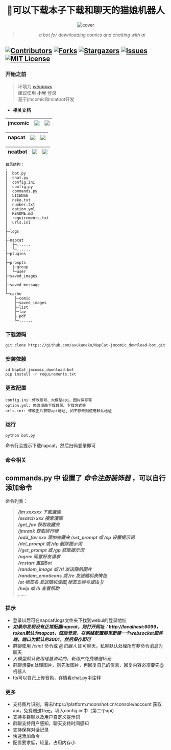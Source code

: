 <div align="center">
<h1 style = "text-align:center;">🚀可以下载本子下载和聊天的猫娘机器人</h1> 

![cover](https://img.picui.cn/free/2025/04/19/6803c76d2bbf9.png)

> _a bot for downloading comics and chatting with ai_  


</div>

[![Contributors][contributors-shield]][contributors-url]
[![Forks][forks-shield]][forks-url]
[![Stargazers][stars-shield]][stars-url]
[![Issues][issues-shield]][issues-url]
[![MIT License][license-shield]][license-url]
---

### 开始之前
>环境为 <u>___windows___</u>  
>建议使用 __小号__ 登录  
>基于jmcomic和ncatbot开发

 + **相关文档** 

| jmcomic | [![](https://img.shields.io/badge/jmcomic-on_Github-blue)](https://github.com/hect0x7/JMComic-Crawler-Python) | [![](https://img.shields.io/badge/jmcomic-Readthedocs.io-orange)](https://jmcomic.readthedocs.io/zh-cn/latest/) |
|:-:|:-:|:-:|

| napcat |[![](https://img.shields.io/badge/napcat-on_Github-blue)](https://github.com/NapNeko/NapCatQQ) | [![](https://img.shields.io/badge/napcat-Github.IO-orange)](https://napneko.github.io)
 |:-:|:-:|:-:|

  | ncatbot  | [![](https://img.shields.io/badge/ncatbot-on_Github-blue)](https://github.com/liyihao1110/ncatbot) | [![](https://img.shields.io/badge/Python_Sdk-Ncatbot-8A2BE2)](https://docs.ncatbot.xyz/) |
  |:-:|:-:|:-:|




```
目录结构：
.
│  bot.py
│  chat.py
│  config.ini
│  config.py
│  commands.py
│  LICENSE
│  neko.txt
│  number.txt
│  option.yml
│  README.md
│  requirements.txt
│  urls.ini
│  
├─logs
│      
├─napcat
│  ├─...... 
│  └─......
├─plugins
│
├─prompts
│  ├─group
│  └─user
├─saved_images
│      
├─saved_message
│
└─cache
    ├─comic
    ├─saved_images
    ├─list
    ├─fav
    ├─pdf
    └─......
```        

### 下载源码
```
git clone https://github.com/asukaneko/NapCat-jmcomic_download-bot.git
```


### 安装依赖
```
cd NapCat-jmcomic_download-bot
pip install -r requirements.txt
```
### 更改配置
```
config.ini：修改账号、大模型api、图片保存等
option.yml: 修改漫画下载目录、下载方式等
urls.ini: 修改图片获取api地址, 如不修改则使用默认地址
```
### 运行
```
python bot.py
```
命令行会提示下载napcat，然后扫码登录即可

### 命令相关
__commands.py 中 设置了 ___命令注册装饰器___ ，可以自行添加命令__
---
命令列表：  
>___/jm xxxxxx 下载漫画  
/search xxx 搜索漫画  
/get_fav 获取收藏夹  
/jmrank 获取排行榜  
/add_fav xxx 添加收藏夹
/set_prompt 或 /sp 设置提示词  
/del_prompt 或 /dp 删除提示词  
//get_prompt 或 /gp 获取提示词  
/agree   同意好友请求  
/restart   重启Bot  
/random_image 或 /ri 发送随机图片  
/random_emoticons 或 /re 发送随机表情包  
/st 标签名 发送随机涩图,标签支持与或(& |)  
/help 或 /h 查看帮助___  
……  
### 提示
+ 登录以后可在napcat\logs文件夹下找到webui的登录地址
+ ___如果你发现没有正常配置napcat，则打开网址：http://localhost:6099，token默认为napcat，然后登录，在网络配置那里新建一个websocket服务端，端口为默认的3001，然后保存即可___
+ 群聊使用 _/chat_ 命令或 _@机器人_ 即可聊天，私聊默认处理所有非命令消息为聊天 
+ _大模型默认使用硅基流动的，新用户免费赠送15元_
+ 群聊想要ai处理图片，则先发图片，再回复自己的信息，回复内容必须要先@机器人
+ tts可以自己上传音色，详情看chat.py中注释


### 更多  

+ 支持图片识别，需去https://platform.moonshot.cn/console/account 获取api，免费赠送15元。填入config.ini中（第二个api）
+ 支持多群聊以及用户自定义提示词
+ 群聊支持用户感知，聊天支持时间感知
+ 支持保存对话记录
+ 快速添加命令
+ 配置要求低，轻量，占用内存小

[your-project-path]:asukaneko/NapCat-jmcomic_download-bot
[contributors-shield]: https://img.shields.io/github/contributors/asukaneko/NapCat-jmcomic_download-bot.svg?style=flat-square
[contributors-url]: https://github.com/asukaneko/NapCat-jmcomic_download-bot/graphs/contributors
[forks-shield]: https://img.shields.io/github/forks/asukaneko/NapCat-jmcomic_download-bot.svg?style=flat-square
[forks-url]: https://github.com/asukaneko/NapCat-jmcomic_download-bot/network/members
[stars-shield]: https://img.shields.io/github/stars/asukaneko/NapCat-jmcomic_download-bot.svg?style=flat-square
[stars-url]: https://github.com/asukaneko/NapCat-jmcomic_download-bot/stargazers
[issues-shield]: https://img.shields.io/github/issues/asukaneko/NapCat-jmcomic_download-bot.svg?style=flat-square
[issues-url]: https://img.shields.io/github/issues/asukaneko/NapCat-jmcomic_download-bot.svg
[license-shield]: https://img.shields.io/github/license/asukaneko/NapCat-jmcomic_download-bot.svg?style=flat-square
[license-url]: https://github.com/asukaneko/NapCat-jmcomic_download-bot/blob/master/LICENSE.txt
[linkedin-shield]: https://img.shields.io/badge/-LinkedIn-black.svg?style=flat-square&logo=linkedin&colorB=555